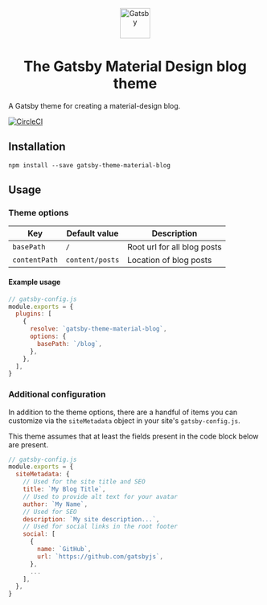 <p align="center">
  <a href="https://www.gatsbyjs.org">
    <img alt="Gatsby" src="https://www.gatsbyjs.org/monogram.svg" width="60" />
  </a>
</p>
<h1 align="center">
  The Gatsby Material Design blog theme
</h1>

A Gatsby theme for creating a material-design blog.

[![CircleCI](https://circleci.com/gh/free-easy/gatsby-theme-material-blog.svg?style=svg)](https://circleci.com/gh/free-easy/gatsby-theme-material-blog)


## Installation

```shell
npm install --save gatsby-theme-material-blog
```

## Usage

### Theme options

| Key           | Default value    | Description                 |
| ------------- | ---------------- | --------------------------- |
| `basePath`    | `/`              | Root url for all blog posts |
| `contentPath` | `content/posts`  | Location of blog posts      |

#### Example usage

```js
// gatsby-config.js
module.exports = {
  plugins: [
    {
      resolve: `gatsby-theme-material-blog`,
      options: {
        basePath: `/blog`,
      },
    },
  ],
}
```

### Additional configuration

In addition to the theme options, there are a handful of items you can customize
via the `siteMetadata` object in your site's `gatsby-config.js`.

This theme assumes that at least the fields present in the code block below are
present.

```js
// gatsby-config.js
module.exports = {
  siteMetadata: {
    // Used for the site title and SEO
    title: `My Blog Title`,
    // Used to provide alt text for your avatar
    author: `My Name`,
    // Used for SEO
    description: `My site description...`,
    // Used for social links in the root footer
    social: [
      {
        name: `GitHub`,
        url: `https://github.com/gatsbyjs`,
      },
      ...
    ],
  },
}
```

